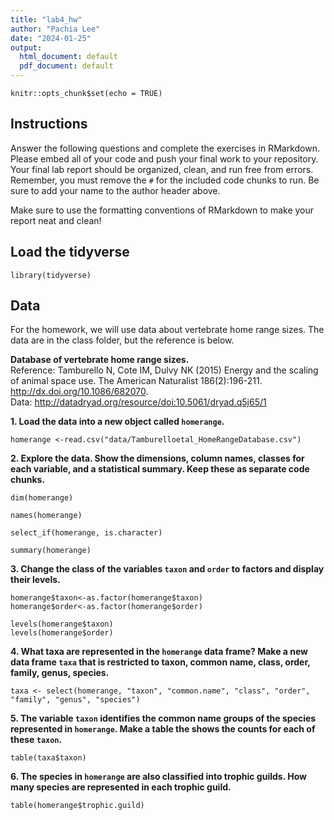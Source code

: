 ```yaml
---
title: "lab4_hw"
author: "Pachia Lee"
date: "2024-01-25"
output:
  html_document: default
  pdf_document: default
---
```


```{r setup, include=FALSE}
knitr::opts_chunk$set(echo = TRUE)
```

## Instructions
Answer the following questions and complete the exercises in RMarkdown. Please embed all of your code and push your final work to your repository. Your final lab report should be organized, clean, and run free from errors. Remember, you must remove the `#` for the included code chunks to run. Be sure to add your name to the author header above.  

Make sure to use the formatting conventions of RMarkdown to make your report neat and clean!  

## Load the tidyverse
```{r message=FALSE, warning=FALSE}
library(tidyverse)
```

## Data
For the homework, we will use data about vertebrate home range sizes. The data are in the class folder, but the reference is below.  

**Database of vertebrate home range sizes.**  
Reference: Tamburello N, Cote IM, Dulvy NK (2015) Energy and the scaling of animal space use. The American Naturalist 186(2):196-211. http://dx.doi.org/10.1086/682070.  
Data: http://datadryad.org/resource/doi:10.5061/dryad.q5j65/1  

**1. Load the data into a new object called `homerange`.**
```{r}
homerange <-read.csv("data/Tamburelloetal_HomeRangeDatabase.csv")
```

**2. Explore the data. Show the dimensions, column names, classes for each variable, and a statistical summary. Keep these as separate code chunks.**  
```{r}
dim(homerange)
```

```{r}
names(homerange)
```

```{r}
select_if(homerange, is.character)
```

```{r}
summary(homerange)
```


**3. Change the class of the variables `taxon` and `order` to factors and display their levels.**  
```{r}
homerange$taxon<-as.factor(homerange$taxon)
homerange$order<-as.factor(homerange$order)
```

```{r}
levels(homerange$taxon)
levels(homerange$order)
```


**4. What taxa are represented in the `homerange` data frame? Make a new data frame `taxa` that is restricted to taxon, common name, class, order, family, genus, species.**  
```{r}
taxa <- select(homerange, "taxon", "common.name", "class", "order", "family", "genus", "species")
```

**5. The variable `taxon` identifies the common name groups of the species represented in `homerange`. Make a table the shows the counts for each of these `taxon`.**  
```{r}
table(taxa$taxon)
```

**6. The species in `homerange` are also classified into trophic guilds. How many species are represented in each trophic guild.**  
```{r}
table(homerange$trophic.guild)
```
